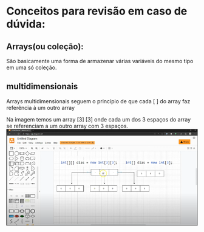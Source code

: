 # Conceitos para revisão em caso de dúvida:

## Arrays(ou coleção):
São basicamente uma forma de armazenar várias variáveis do mesmo tipo em uma só coleção.
## multidimensionais
Arrays multidimensionais seguem o princípio de que cada [ ] do array faz referência à um outro array

Na imagem temos um array [3]  [3]
onde cada um dos 3 espaços do array se referenciam a um outro array com 3 espaços.
![img.png](img.png)





